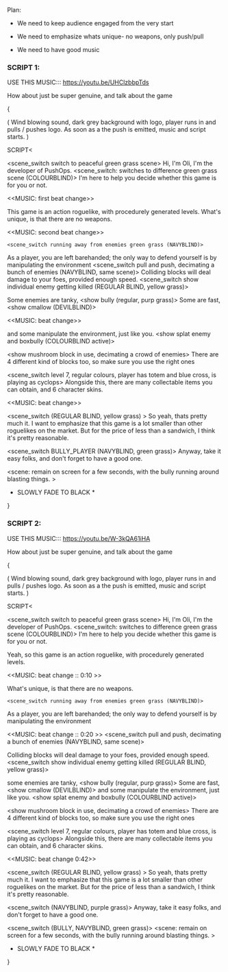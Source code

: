 


Plan:
- We need to keep audience engaged from the very start

- We need to emphasize whats unique- no weapons, only push/pull

- We need to have good music


### SCRIPT 1:
USE THIS MUSIC::: https://youtu.be/UHClzbbpTds

How about just be super genuine, and talk about the game


{

( Wind blowing sound, dark grey background with logo,
player runs in and pulls / pushes logo.
As soon as a the push is emitted, music and script starts. )

SCRIPT<

<scene_switch switch to peaceful green grass scene>
Hi, I'm Oli, I'm the developer of PushOps.
    <scene_switch: switches to difference green grass scene (COLOURBLIND)>
I'm here to help you decide whether this game is for you or not.

<<MUSIC: first beat change>>

This game is an action roguelike, with procedurely generated levels.
What's unique, is that there are no weapons.

<<MUSIC: second beat change>>

    <scene_switch running away from enemies green grass (NAVYBLIND)>
As a player, you are left barehanded; the only way to defend yourself
is by manipulating the environment
    <scene_switch pull and push, decimating a bunch of enemies
                    (NAVYBLIND, same scene)>
Colliding blocks will deal damage to your foes, provided enough speed.
    <scene_switch show individual enemy getting killed
        (REGULAR BLIND, yellow grass)>



Some enemies are tanky, <show bully (regular, purp grass)>
Some are fast, <show cmallow (DEVILBLIND)>

<<MUSIC: beat change>>

and some manipulate the environment, just like you. <show splat enemy and boxbully (COLOURBLIND active)>

<show mushroom block in use, decimating a crowd of enemies>
There are 4 different kind of blocks too, so make sure you use the right ones

<scene_switch level 7, regular colours, player has totem and blue cross,
            is playing as cyclops>
Alongside this, there are many collectable items you can obtain,
and 6 character skins. <show player pick up item>

<<MUSIC: beat change>>

<scene_switch (REGULAR BLIND, yellow grass) >
So yeah, thats pretty much it. I want to emphasize that this game is a lot smaller than other roguelikes on the market.
But for the price of less than a sandwich, I think it's pretty reasonable.

<scene_switch BULLY_PLAYER (NAVYBLIND, green grass)>
Anyway, take it easy folks, and don't forget to have a good one.

<scene:  remain on screen for a few seconds, with the bully running around
blasting things. >


* SLOWLY FADE TO BLACK *

}

































### SCRIPT 2:
USE THIS MUSIC::: https://youtu.be/W-3kQA61iHA

How about just be super genuine, and talk about the game


{

( Wind blowing sound, dark grey background with logo,
player runs in and pulls / pushes logo.
As soon as a the push is emitted, music and script starts. )

SCRIPT<

<scene_switch switch to peaceful green grass scene>
Hi, I'm Oli, I'm the developer of PushOps.
    <scene_switch: switches to difference green grass scene (COLOURBLIND)>
I'm here to help you decide whether this game is for you or not.

Yeah, so this game is an action roguelike, with procedurely generated levels.

<<MUSIC: beat change :: 0:10 >>

What's unique, is that there are no weapons.

    <scene_switch running away from enemies green grass (NAVYBLIND)>
As a player, you are left barehanded; the only way to defend yourself
is by manipulating the environment

<<MUSIC: beat change :: 0:20 >>
<scene_switch pull and push, decimating a bunch of enemies
                    (NAVYBLIND, same scene)>

Colliding blocks will deal damage to your foes, provided enough speed.
    <scene_switch show individual enemy getting killed
        (REGULAR BLIND, yellow grass)>

some enemies are tanky, <show bully (regular, purp grass)>
Some are fast, <show cmallow (DEVILBLIND)>
and some manipulate the environment, just like you. <show splat enemy and boxbully (COLOURBLIND active)>

<show mushroom block in use, decimating a crowd of enemies>
There are 4 different kind of blocks too, so make sure you use the right ones

<scene_switch level 7, regular colours, player has totem and blue cross,
            is playing as cyclops>
Alongside this, there are many collectable items you can obtain,
and 6 character skins. <show player pick up item>

<<MUSIC: beat change 0:42>>

<scene_switch (REGULAR BLIND, yellow grass) >
So yeah, thats pretty much it. I want to emphasize that this game is a lot smaller than other roguelikes on the market.
But for the price of less than a sandwich, I think it's pretty reasonable.

<scene_switch (NAVYBLIND, purple grass)>
Anyway, take it easy folks, and don't forget to have a good one.

<scene_switch (BULLY, NAVYBLIND, green grass)>
<scene:  remain on screen for a few seconds, with the bully running around
blasting things. >


* SLOWLY FADE TO BLACK *

}



